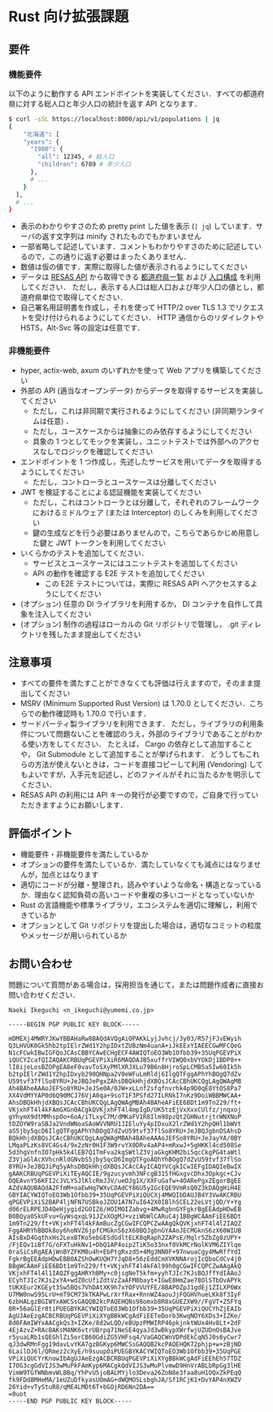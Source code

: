 # Rust 向け拡張課題

## 要件

### 機能要件

以下のように動作する API エンドポイントを実装してください．すべての都道府県に対する総人口と年少人口の統計を返す API となります．

```bash
$ curl -sSL https://localhost:8000/api/v1/populations | jq
{
	"北海道": [
    "years": {
      "1980": {
        "all": 12345, # 総人口
        "children": 6789 # 年少人口
      },
      # ...
    }
  ],
  # ...
}
```

- 表示のわかりやすさのため pretty print した値を表示 (`| jq`) しています．サーバの返す文字列は minify されたものでもかまいません
- 一部省略して記述しています．コメントもわかりやすさのために記述しているので，この通りに返す必要はまったくありません．
- 数値は仮の値です．実際に取得した値が表示されるようにしてください
- データは [RESAS API](https://opendata.resas-portal.go.jp/) から取得できる
  [都道府県一覧](https://opendata.resas-portal.go.jp/docs/api/v1/prefectures.html) および
  [人口構成](https://opendata.resas-portal.go.jp/docs/api/v1/population/composition/perYear.html) を利用してください．
  ただし，表示する人口は総人口および年少人口の値とし，都道府県単位で取得してください．
- 自己署名用証明書を作成し，それを使って HTTP/2 over TLS 1.3 でリクエストを受け付けられるようにしてください．
  HTTP 通信からのリダイレクトや HSTS，Alt-Svc 等の設定は任意です．

### 非機能要件

- hyper, actix-web, axum のいずれかを使って Web アプリを構築してください
- 外部の API (適当なオープンデータ) からデータを取得するサービスを実装してください
    - ただし，これは非同期で実行されるようにしてください (非同期ランタイムは任意) ．
    - ただし，ユースケースからは抽象にのみ依存するようにしてください
    - 具象の 1 つとしてモックを実装し，ユニットテストでは外部へのアクセスなしでロジックを確認してください
- エンドポイントを 1 つ作成し，先述したサービスを用いてデータを取得するようにしてください
    - ただし，コントローラとユースケースは分離してください
- JWT を検証することによる認証機能を実装してください
    - ただし，これはコントローラとは分離して，それぞれのフレームワークにおけるミドルウェア (または Interceptor) のしくみを利用してください
    - 鍵の生成などを行う必要はありませんので，こちらであらかじめ用意した鍵と JWT トークンを利用してください
- いくらかのテストを追加してください．
    - サービスとユースケースにはユニットテストを追加してください
    - API の動作を確認する E2E テストを追加してください
        - この E2E テストについては，実際に RESAS API へアクセスするようにしてください
- (オプション) 任意の DI ライブラリを利用するか， DI コンテナを自作して具象を注入してください
- (オプション) 制作の過程はローカルの Git リポジトリで管理し， .git ディレクトリを残したまま提出してください

## 注意事項

- すべての要件を満たすことができなくても評価は行えますので，そのまま提出してください
- MSRV (Minimum Supported Rust Version) は 1.70.0 としてください．こちらでの動作確認時も 1.70.0 で行います．
- サードパーティ製ライブラリを利用できます．
  ただし，ライブラリの利用条件について問題ないことを確認のうえ，外部のライブラリであることがわかる使い方をしてください．
  たとえば， Cargo の依存として追加することや， Git Submodule として追加することが挙げられます．
  どうしてもこれらの方法が使えないときは，コードを直接コピーして利用 (Vendoring) してもよいですが，入手元を記述し，どのファイルがそれに当たるかを明示してください．
- RESAS API の利用には API キーの発行が必要ですので，ご自身で行っていただきますようにお願いします．

## 評価ポイント

- 機能要件・非機能要件を満たしているか
- オプションの要件を満たしているか．満たしていなくても減点にはなりませんが，加点とはなります
- 適切にコードが分離・整理され，読みやすいような命名・構造となっているか．理由なく認知負荷の高いコードや重複の多いコードとなっていないか
- Rust の言語機能や標準ライブラリ，エコシステムを適切に理解し，利用できているか
- オプションとして Git リポジトリを提出した場合は，適切なコミットの粒度やメッセージが用いられているか

## お問い合わせ

問題について質問がある場合は，採用担当を通じて，または問題作成者に直接お問い合わせください．

```
Naoki Ikeguchi <n_ikeguchi@yumemi.co.jp>

-----BEGIN PGP PUBLIC KEY BLOCK-----

mDMEXj4MWRYJKwYBBAHaRw8BAQdAVQgAiOPAKkLyjJvhcj/3y03/R57jFJvEWyih
Q3LHVUK0Gk5hb2tpIElrZWd1Y2hpIDxtZUBzNm4uanA+iJkEExYIAEECGwMFCQeG
N1cFCwkIBwIGFQoJCAsCBBYCAwECHgECF4AWIQToEO3Wb1Ofbb39+35UqPGEVPiX
iQUCYZcafQIZAQAKCRBUqPGEVPiXiR6MAQDAJB5xuffrVIWQ0xbVYOkDj1BDP8++
lI8ijeLosBZOPgEA8eF0vavToSXyPMlXRJXLu79B6n8HjroSpLCMB5a5Iw60Ik5h
b2tpIElrZWd1Y2hpIDxyb290QHNpa2V0eWFuLmRldj6IlgQTFggAPhYhBOgQ7dZv
U59tvf37flSo8YRU+JeJBQJePgxZAhsDBQkHhjdXBQsJCAcCBhUKCQgLAgQWAgMB
Ah4BAheAAAoJEFSo8YRU+JeJSe0A/0JW+xLLnf2sfqfnvrhk4p9D0qE8YtOS8Pa7
XX4VdMYYAP0d6Q90MCJ76VjA0qa+9soT1F3PSfd27ILRNkI7nKz9DoiWBBMWCAA+
AhsDBQkHhjdXBQsJCAcCBhUKCQgLAgQWAgMBAh4BAheAFiEE6BDt1m9Tn229/ft+
VKjxhFT4l4kFAmGXGn0ACgkQVKjxhFT4l4mpIgD/UK5tzEjVxXxxCUlfz/jnqxoj
gYhymX9dtMMhspOo+6oA/iTLxyC7M/dMKaFV1R8Ilm98pzQt2GHNutrjtrWNXNoP
tDZOYW9raSBJa2VndWNoaSAoWVVNRU1JIEluYy4pIDxuX2lrZWd1Y2hpQHl1bWVt
aS5jby5qcD6IlgQTFggAPhYhBOgQ7dZvU59tvf37flSo8YRU+JeJBQJgbnDSAhsD
BQkHhjdXBQsJCAcCBhUKCQgLAgQWAgMBAh4BAheAAAoJEFSo8YRU+JeJayYA/0BY
LMqaPLzKs8VC4Gs4/9x2zNr0H1F3W9rvYX0DRv4aAP4+mRxwJ+5gHKKl4cd508Se
5d3hgVnfnIO7pHk5k4lEB7Q1TmFva2kgSWtlZ3VjaGkgKHM2bi5qcCkgPG4taWtl
Z3VjaGlAcXVhcnRldGNvbS5jby5qcD6ImgQTFgoAQhYhBOgQ7dZvU59tvf37flSo
8YRU+JeJBQJiPq5yAhsDBQkHhjdXBQsJCAcCAyICAQYVCgkICwIEFgIDAQIeBwIX
gAAKCRBUqPGEVPiXiTEyAQCIE/9gzucyvmh3NFcgB315fHGxgvcDhx3Opkgc+CJv
OQEAvnY56KFI2cJVLYSJlKlcRmJJV/ueOJg1X/XXFuGafw+4OARePgxZEgorBgEE
AZdVAQUBAQdA2FfmM+oaEwHq7WXvCOAdCY86U5yIGcEQE9VmRsQ0Z3kDAQgHiH4E
GBYIACYWIQToEO3Wb1Ofbb39+35UqPGEVPiXiQUCXj4MWQIbDAUJB4Y3VwAKCRBU
qPGEVPiXiS2BAP4ljNFN7USBkoJZOU1A7N7uI642X0IBlhSCEL22eLVtjQD/Y+Yg
d06rELRPEJD4QeHjygid2GOIZ6/HOIMOIZabvg+4MwRgbnGYFgkrBgEEAdpHDwEB
B0BQya0SkUFvu+GyWsqxqL91JZxXOgMJ+vziWbWlCARuC4j1BBgWCAAmFiEE6BDt
1m9Tn229/ft+VKjxhFT4l4kFAmBucZgCGwIFCQPCZwAAgQkQVKjxhFT4l4l2IAQZ
FggAHRYhBBOk8oy6hoNVZ6jpfCMGknS6zX60BQJgbnGYAAoJECMGknS6zX60WIUB
AIsBxD4GqthxHs2LexBTKo5ebGESdGdltELK8qRaph2ZAPsE/Mqlr5ZbZg8zUPY+
/FjEQv1iBf7G/oFXTuHkNv1+DbQ1AP4oip2TiK5o33nxf0VkMCrNolKVM6ZIYlqe
0raSiCsRgAEAjWnBYZFKM8u4h+EbPtgRxzd5+4Mg3NN0F+97nwuaCgy4MwRffYdI
FgkrBgEEAdpHDwEBB0AZShOwKUQH7YJqD8+56zEddCmXVKNNArojIcQboCdCv4j0
BBgWCAAmFiEE6BDt1m9Tn229/ft+VKjxhFT4l4kFAl99h0gCGwIFCQPCZwAAgAkQ
VKjxhFT4l4l1IAQZFggAHRYhBMy+c0jsgNeT5kfm+yyhTJIc7KJsBQJffYdIAAoJ
ECyhTJIc7KJs2xYA+wdZ0cUfiZdtVzZaAFM8bayt+IGwE8HmZae78OlSTbOvAPYk
tUKXEur2KGEyt3Sw5BQs7VhDAtXK9h7xYOFVVUYFE/8BAPOZpJ1gdEj1ZILXP6Wx
U7MW0nwS95LrU+mT9CM73kTKAPwLrXrfRax+RnnWZ4aouJjFQGHVhueLKk8f3IyF
6zbHALgzBGIWYxAWCSsGAQQB2kcPAQEHQNs98omxb8R8xGUEZXW9//FgVT+ZSFYq
0R+56aGlEr8tiPUEGBYKACYWIQToEO3Wb1Ofbb39+35UqPGEVPiXiQUCYhZjEAIb
AgUJAeEzgACBCRBUqPGEVPiXiXYgBBkWCgAdFiEETeDorb3KwqNOY6XDs3+IZKe/
8d0FAmIWYxAACgkQs3+IZKe/8d2wLQD/eBUpzPMWIRP46pkjnktWUx4Hv8Lt+2dF
4EjAzvZ+RAcBAKsM4NK6vtrUBrpq71NeSE4qyaJd3wBkypXWrfwjUZUDnOsBAJve
r5yuaLRb1sQEGhlZi5orCB60GdiZG5VHFsq4/VaGAQCWnVDPdEkCqN5J0s6yCwr7
qJ3dwRMnFgg19davLvYKA7gzBGKyp6MWCSsGAQQB2kcPAQEHQK72phjp+w+zBjND
6LailDJ6l/QRmez2cXyE/h9suupOiPUEGBYKACYWIQToEO3Wb1Ofbb39+35UqPGE
VPiXiQUCYrKnowIbAgUJAeEzgACBCRBUqPGEVPiXiXYgBBkWCgAdFiEEhEh57TDZ
I7OG3cgGdVIJS3wMuPkFAmKyp6MACgkQdVIJS3wMuPlvmwD9HnVrABLbRpGg3lHE
VimW9TGfWNbmvWLBBq/YhPvU5joBALMYjlo3Deva26ZoN8e3faa8uH1OQxZkPEqQ
fk9FDd8MHeMA/1eUZuDfkyasUOmAG+dWQMOSLsbghJA/Sf1RCjK1+DvYAP4nXWZV
26Yid+vTyStuR8/qME4LMDt6T+bGOjRD6Nn2DA==
=0uot
-----END PGP PUBLIC KEY BLOCK-----
```
